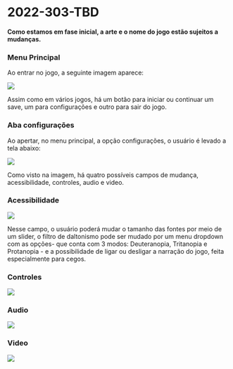 # 2022-303-TBD

<b>Como estamos em fase inicial, a arte e o nome do jogo estão sujeitos a mudanças.</b>


### Menu Principal
Ao entrar no jogo, a seguinte imagem aparece:

<img src = "main menu">

Assim como em vários jogos, há um botão para iniciar ou continuar um save, um para configurações e outro para sair do jogo.

### Aba configurações

Ao apertar, no menu principal, a opção configurações, o usuário é levado a tela abaixo:

<img src = "options">

Como visto na imagem, há quatro possíveis campos de mudança, acessibilidade, controles, audio e video. 

### Acessibilidade 

<img src="acessibilidade">

Nesse campo, o usuário poderá mudar o tamanho das fontes por meio de um slider, o filtro de daltonismo pode ser mudado por um menu dropdown com as opções- que conta com 3 modos: Deuteranopia, Tritanopia e Protanopia - e a possibilidade de ligar ou desligar a narração do jogo, feita especialmente para cegos.

### Controles

<img src="contoles">


### Audio

<img src="audio">


### Video

<img src="video">
